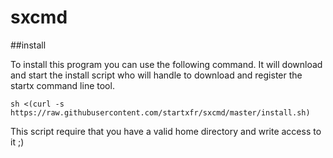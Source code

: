 sxcmd
=====

##install 

To install this program you can use the following command. It will download and start the install script who will handle to download and register the startx command line tool.

```
sh <(curl -s https://raw.githubusercontent.com/startxfr/sxcmd/master/install.sh)
```

This script require that you have a valid home directory and write access to it ;)
